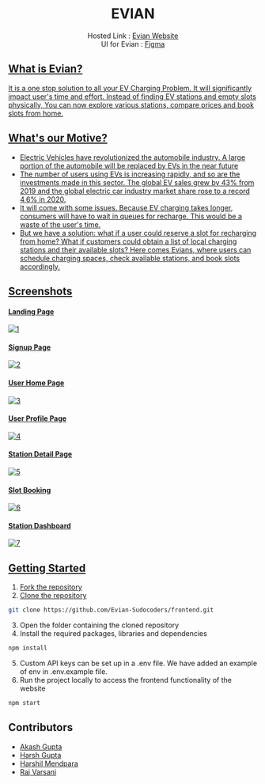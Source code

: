 <div align="center">
  <h1>EVIAN</h1>
  <p>
    Hosted Link :
    <a href="https://evian.netlify.app/">
    Evian Website
  </a>
  <br/>
 UI for Evian : <a href="https://www.figma.com/file/pYRgQZescDkHIZQS5DkV9x/EVIAN-UI"> Figma
  </p>
</div>

## What is Evian?
It is a one stop solution to all your EV Charging Problem. It will significantly impact user's time and effort. Instead of finding EV stations and empty slots physically, You can now explore various stations, compare prices and book slots from home.

## What's our Motive?

<ul>
<li>Electric Vehicles have revolutionized the automobile industry. A large portion of the automobile will be replaced by EVs in the near future
</li>
<li>
The number of users using EVs is increasing rapidly, and so are the investments made in this sector. The global EV sales grew by 43% from 2019 and the global electric car industry market share rose to a record 4,6% in 2020.
</li>
<li>
It will come with some issues. Because EV charging takes longer, consumers will have to wait in queues for recharge. This would be a waste of the user's time. 
</li>
<li>
But we have a solution: what if a user could reserve a slot for recharging from home? What if customers could obtain a list of local charging stations and their available slots? 
Here comes Evians, where users can schedule charging spaces, check available stations, and book slots accordingly.
</li>
</ul>

## Screenshots

#### Landing Page

![1](https://github.com/Evian-Sudocoders/frontend/blob/main/src/Assets/ReadmeAssets/1.png)

#### Signup Page

![2](https://github.com/Evian-Sudocoders/frontend/blob/main/src/Assets/ReadmeAssets/2.png)

#### User Home Page

![3](https://github.com/Evian-Sudocoders/frontend/blob/main/src/Assets/ReadmeAssets/3.png)

#### User Profile Page

![4](https://github.com/Evian-Sudocoders/frontend/blob/main/src/Assets/ReadmeAssets/6.png)

#### Station Detail Page

![5](https://github.com/Evian-Sudocoders/frontend/blob/main/src/Assets/ReadmeAssets/4.png)

#### Slot Booking

![6](https://github.com/Evian-Sudocoders/frontend/blob/main/src/Assets/ReadmeAssets/5.png)

#### Station Dashboard

![7](https://github.com/Evian-Sudocoders/frontend/blob/main/src/Assets/ReadmeAssets/7.png)


## Getting Started

1. Fork the repository
2. Clone the repository

```sh
git clone https://github.com/Evian-Sudocoders/frontend.git
```

3. Open the folder containing the cloned repository
4. Install the required packages, libraries and dependencies

```sh
npm install
```

5. Custom API keys can be set up in a .env file. We have added an example of env in .env.example file.
6. Run the project locally to access the frontend functionality of the website

```sh
npm start
```

## Contributors

- [Akash Gupta](https://github.com/akashgupta1909)
- [Harsh Gupta](https://github.com/harshgupta1249)
- [Harshil Mendpara](https://github.com/HarshilMendpara)
- [Raj Varsani](https://github.com/RajVarsani)
